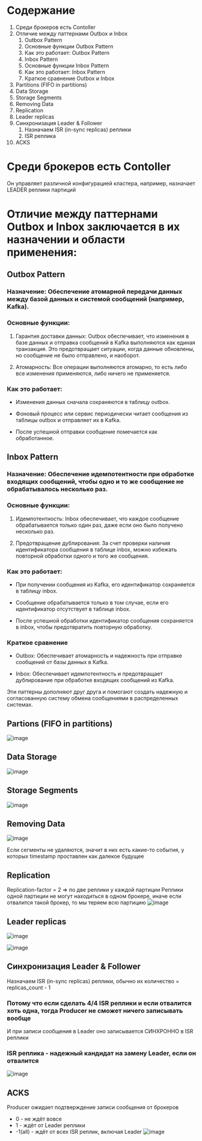 # Содержание
1. Среди брокеров есть Contoller
2. Отличие между паттернами Outbox и Inbox
    1. Outbox Pattern
    2. Основные функции Outbox Pattern
    3. Как это работает: Outbox Pattern
    4. Inbox Pattern
    5. Основные функции Inbox Pattern
    6. Как это работает: Inbox Pattern
    7. Краткое сравнение Outbox и Inbox
3. Partitions (FIFO in partitions)
4. Data Storage
5. Storage Segments
6. Removing Data
7. Replication
8. Leader replicas
9. Синхронизация Leader & Follower
    1. Назначаем ISR (in-sync replicas) реплики
    2. ISR реплика
10. ACKS


# Среди брокеров есть Contoller
Он управляет различной конфигурацией кластера, например, назначает LEADER реплики партиций

# Отличие между паттернами Outbox и Inbox заключается в их назначении и области применения:

## Outbox Pattern
### **Назначение:** Обеспечение атомарной передачи данных между базой данных и системой сообщений (например, Kafka).

### Основные функции:

1. Гарантия доставки данных: Outbox обеспечивает, что изменения в базе данных и отправка сообщений в Kafka выполняются как единая транзакция. Это предотвращает ситуации, когда данные обновлены, но сообщение не было отправлено, и наоборот.

2. Атомарность: Все операции выполняются атомарно, то есть либо все изменения применяются, либо ничего не применяется.

### Как это работает:

- Изменения данных сначала сохраняются в таблицу outbox.

- Фоновый процесс или сервис периодически читает сообщения из таблицы outbox и отправляет их в Kafka.

- После успешной отправки сообщение помечается как обработанное.

## Inbox Pattern

### **Назначение:** Обеспечение идемпотентности при обработке входящих сообщений, чтобы одно и то же сообщение не обрабатывалось несколько раз.

### Основные функции:

1. Идемпотентность: Inbox обеспечивает, что каждое сообщение обрабатывается только один раз, даже если оно было получено несколько раз.

2. Предотвращение дублирования: За счет проверки наличия идентификатора сообщения в таблице inbox, можно избежать повторной обработки одного и того же сообщения.

### Как это работает:

- При получении сообщения из Kafka, его идентификатор сохраняется в таблицу inbox.

- Сообщение обрабатывается только в том случае, если его идентификатор отсутствует в таблице inbox.

- После успешной обработки идентификатор сообщения сохраняется в inbox, чтобы предотвратить повторную обработку.

### Краткое сравнение
- Outbox: Обеспечивает атомарность и надежность при отправке сообщений от базы данных в Kafka.

- Inbox: Обеспечивает идемпотентность и предотвращает дублирование при обработке входящих сообщений из Kafka.

Эти паттерны дополняют друг друга и помогают создать надежную и согласованную систему обмена сообщениями в распределенных системах.

## Partions (FIFO in partitions)

![image](https://github.com/user-attachments/assets/4d563c95-1e25-4222-8a8c-e913f99d9559)

## Data Storage

![image](https://github.com/user-attachments/assets/7e2a77a2-2b28-49b9-afa9-fa986404b4fd)

## Storage Segments

![image](https://github.com/user-attachments/assets/dbdaf1ed-64e7-444f-badd-c24d6bdde481)

## Removing Data

![image](https://github.com/user-attachments/assets/0c62e90b-c6a9-4af1-92c2-45d1bbdf5fa5)

Если сегменты не удаляются, значит в них есть какие-то события, у которых timestamp проставлен как далекое будущее

## Replication
Replication-factor = 2 => по две реплики у каждой партиции
Реплики одной партиции не могут находиться в одном брокере, иначе если отвалится такой брокер, то мы теряем всю партицию
![image](https://github.com/user-attachments/assets/d2f780a0-3d46-4655-a3d2-1165b841cceb)

## Leader replicas

![image](https://github.com/user-attachments/assets/8594d117-1cde-480e-ba56-022c4fc64ba0)

![image](https://github.com/user-attachments/assets/19addca1-3984-4675-a991-1ba73e4fde14)

## Синхронизация Leader & Follower
Назначаем ISR (in-sync replicas) реплики, обычно их количество = replicas_count - 1

### Потому что если сделать 4/4 ISR реплики и если отвалится хоть одна, тогда Producer не сможет ничего записывать вообще

И при записи сообщения в Leader оно записывается СИНХРОННО в ISR реплики

### ISR реплика - надежный кандидат на замену Leader, если он отвалится
![image](https://github.com/user-attachments/assets/e2d71dde-0a7c-429b-8b36-12e41d427697)

## ACKS
Producer ожидает подтверждение записи сообщения от брокеров
- 0 - не ждёт вовсе
- 1 - ждёт от Leader реплики
- -1(all) - ждёт от всех ISR реплик, включая Leader
![image](https://github.com/user-attachments/assets/7b632c06-2a5f-415d-ad07-07f25db63a18)
